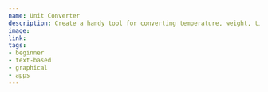```yaml
---
name: Unit Converter
description: Create a handy tool for converting temperature, weight, time, or distance.
image: 
link: 
tags:
- beginner
- text-based
- graphical
- apps
---
```

